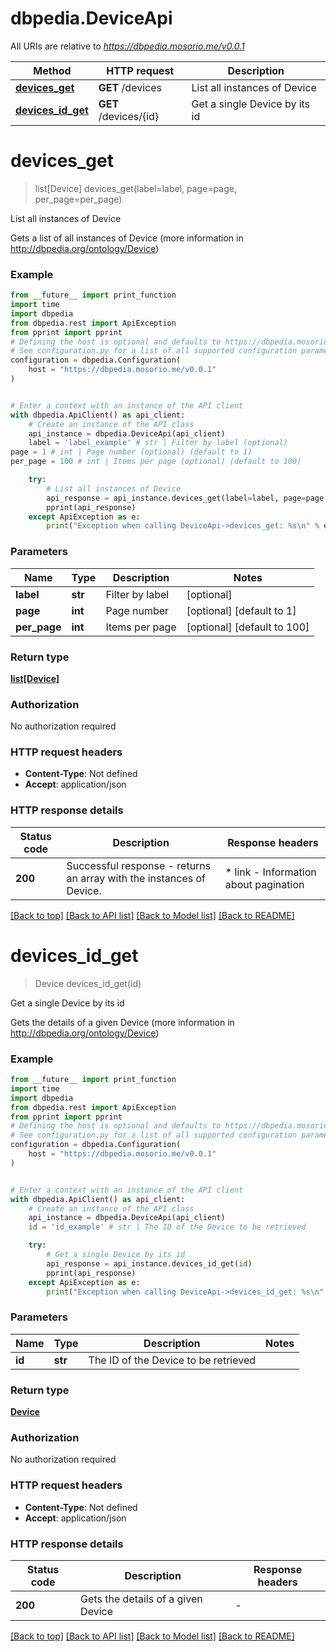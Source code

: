 # dbpedia.DeviceApi

All URIs are relative to *https://dbpedia.mosorio.me/v0.0.1*

Method | HTTP request | Description
------------- | ------------- | -------------
[**devices_get**](DeviceApi.md#devices_get) | **GET** /devices | List all instances of Device
[**devices_id_get**](DeviceApi.md#devices_id_get) | **GET** /devices/{id} | Get a single Device by its id


# **devices_get**
> list[Device] devices_get(label=label, page=page, per_page=per_page)

List all instances of Device

Gets a list of all instances of Device (more information in http://dbpedia.org/ontology/Device)

### Example

```python
from __future__ import print_function
import time
import dbpedia
from dbpedia.rest import ApiException
from pprint import pprint
# Defining the host is optional and defaults to https://dbpedia.mosorio.me/v0.0.1
# See configuration.py for a list of all supported configuration parameters.
configuration = dbpedia.Configuration(
    host = "https://dbpedia.mosorio.me/v0.0.1"
)


# Enter a context with an instance of the API client
with dbpedia.ApiClient() as api_client:
    # Create an instance of the API class
    api_instance = dbpedia.DeviceApi(api_client)
    label = 'label_example' # str | Filter by label (optional)
page = 1 # int | Page number (optional) (default to 1)
per_page = 100 # int | Items per page (optional) (default to 100)

    try:
        # List all instances of Device
        api_response = api_instance.devices_get(label=label, page=page, per_page=per_page)
        pprint(api_response)
    except ApiException as e:
        print("Exception when calling DeviceApi->devices_get: %s\n" % e)
```

### Parameters

Name | Type | Description  | Notes
------------- | ------------- | ------------- | -------------
 **label** | **str**| Filter by label | [optional] 
 **page** | **int**| Page number | [optional] [default to 1]
 **per_page** | **int**| Items per page | [optional] [default to 100]

### Return type

[**list[Device]**](Device.md)

### Authorization

No authorization required

### HTTP request headers

 - **Content-Type**: Not defined
 - **Accept**: application/json

### HTTP response details
| Status code | Description | Response headers |
|-------------|-------------|------------------|
**200** | Successful response - returns an array with the instances of Device. |  * link - Information about pagination <br>  |

[[Back to top]](#) [[Back to API list]](../README.md#documentation-for-api-endpoints) [[Back to Model list]](../README.md#documentation-for-models) [[Back to README]](../README.md)

# **devices_id_get**
> Device devices_id_get(id)

Get a single Device by its id

Gets the details of a given Device (more information in http://dbpedia.org/ontology/Device)

### Example

```python
from __future__ import print_function
import time
import dbpedia
from dbpedia.rest import ApiException
from pprint import pprint
# Defining the host is optional and defaults to https://dbpedia.mosorio.me/v0.0.1
# See configuration.py for a list of all supported configuration parameters.
configuration = dbpedia.Configuration(
    host = "https://dbpedia.mosorio.me/v0.0.1"
)


# Enter a context with an instance of the API client
with dbpedia.ApiClient() as api_client:
    # Create an instance of the API class
    api_instance = dbpedia.DeviceApi(api_client)
    id = 'id_example' # str | The ID of the Device to be retrieved

    try:
        # Get a single Device by its id
        api_response = api_instance.devices_id_get(id)
        pprint(api_response)
    except ApiException as e:
        print("Exception when calling DeviceApi->devices_id_get: %s\n" % e)
```

### Parameters

Name | Type | Description  | Notes
------------- | ------------- | ------------- | -------------
 **id** | **str**| The ID of the Device to be retrieved | 

### Return type

[**Device**](Device.md)

### Authorization

No authorization required

### HTTP request headers

 - **Content-Type**: Not defined
 - **Accept**: application/json

### HTTP response details
| Status code | Description | Response headers |
|-------------|-------------|------------------|
**200** | Gets the details of a given Device |  -  |

[[Back to top]](#) [[Back to API list]](../README.md#documentation-for-api-endpoints) [[Back to Model list]](../README.md#documentation-for-models) [[Back to README]](../README.md)

